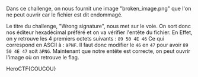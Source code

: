 Dans ce challenge, on nous fournit une image "broken_image.png" que l'on ne peut ouvrir car le fichier est dit endommagé.

Le titre du challenge, "Wrong signature", nous met sur le voie.
On sort donc nos éditeur hexadécimal préféré et on va vérifier l'entête du fichier.
En Effet, on y retrouve les 4 premiers octets suivants :
`89 50 4E 46`
Ce qui correspond en ASCII à : `àPNF`.
Il faut donc modifier le `46` en `47` pour avoir `89 50 4E 47` soit `àPNG`.
Maintenant que notre entête est correcte, on peut ouvrir l'image où on retrouve le flag.

HeroCTF{COUCOU}
